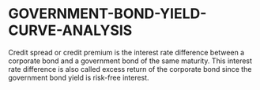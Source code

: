 # GOVERNMENT-BOND-YIELD-CURVE-ANALYSIS
Credit spread or credit premium is the interest rate difference between a corporate bond and a government bond of the same maturity. This interest rate difference is also called excess return of the corporate bond since the government bond yield is risk-free interest.
